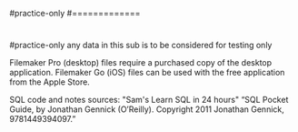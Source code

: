 #practice-only
#=============
#
#practice-only
any data in this sub is to be considered for testing only

Filemaker Pro (desktop) files require a purchased copy of the desktop application.
Filemaker Go (iOS) files can be used with the free application from the Apple Store.

SQL code and notes sources: 
"Sam's Learn SQL in 24 hours"
“SQL Pocket Guide, by Jonathan Gennick (O’Reilly). Copyright 2011 Jonathan Gennick, 9781449394097.”
